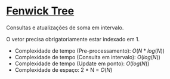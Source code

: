 # [Fenwick Tree](fenwick_tree.cpp)

<!-- DESCRIPTION -->
Consultas e atualizações de soma em intervalo.
<!-- DESCRIPTION -->

O vetor precisa obrigatoriamente estar indexado em 1.

* Complexidade de tempo (Pre-processamento): $O(N * log(N))$
* Complexidade de tempo (Consulta em intervalo): $O(log(N))$
* Complexidade de tempo (Update em ponto): $O(log(N))$
* Complexidade de espaço: 2 * N = $O(N)$